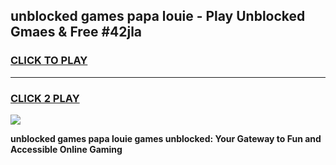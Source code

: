 
## unblocked games papa louie - Play Unblocked Gmaes & Free #42jla
<h3>
<a href="https://news.freeplayer.one?title=unblocked_games_papa_louie&ref=03M">CLICK TO PLAY</a></h3>
<hr>

<h3>
<a href="https://news.freeplayer.one?title=unblocked_games_papa_louie&ref=03M">CLICK 2 PLAY</a>
  
</h3>

<a href="https://news.freeplayer.one?title=unblocked_games_papa_louie&ref=03M"><img src="https://clearcache.store/games.png"></a>


**unblocked games papa louie games unblocked: Your Gateway to Fun and Accessible Online Gaming**
